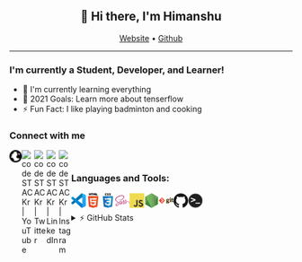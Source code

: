 <h2 align="center">👋 Hi there, I'm Himanshu </h2>

<p align="center">
	<a href="http://fschatbot.github.io/">Website</a> •
	<a href="https://github.com/fschatbot">Github</a>
</p>

---

### I'm currently a Student, Developer, and Learner!
- 🌱 I'm currently learning everything 
- 🥅 2021 Goals: Learn more about tenserflow
- ⚡ Fun Fact: I like playing badminton and cooking

### Connect with me

[<img align="left" alt="codeSTACKr.com" width="22px" src="https://raw.githubusercontent.com/iconic/open-iconic/master/svg/globe.svg" />][website]
[<img align="left" alt="codeSTACKr | YouTube" width="22px" src="https://cdn.jsdelivr.net/npm/simple-icons@v3/icons/youtube.svg" />][youtube]
[<img align="left" alt="codeSTACKr | Twitter" width="22px" src="https://cdn.jsdelivr.net/npm/simple-icons@v3/icons/twitter.svg" />][twitter]
[<img align="left" alt="codeSTACKr | LinkedIn" width="22px" src="https://cdn.jsdelivr.net/npm/simple-icons@v3/icons/linkedin.svg" />][linkedin]
[<img align="left" alt="codeSTACKr | Instagram" width="22px" src="https://cdn.jsdelivr.net/npm/simple-icons@v3/icons/discord.svg" />][discord]

<br />


### Languages and Tools:

<img align="left" alt="Visual Studio Code" width="26px" src="https://raw.githubusercontent.com/github/explore/80688e429a7d4ef2fca1e82350fe8e3517d3494d/topics/visual-studio-code/visual-studio-code.png" />
<img align="left" alt="HTML5" width="26px" src="https://raw.githubusercontent.com/github/explore/80688e429a7d4ef2fca1e82350fe8e3517d3494d/topics/html/html.png" />
<img align="left" alt="CSS3" width="26px" src="https://raw.githubusercontent.com/github/explore/80688e429a7d4ef2fca1e82350fe8e3517d3494d/topics/css/css.png" />
<img align="left" alt="Sass" width="26px" src="https://raw.githubusercontent.com/github/explore/80688e429a7d4ef2fca1e82350fe8e3517d3494d/topics/sass/sass.png" />
<img align="left" alt="JavaScript" width="26px" src="https://raw.githubusercontent.com/github/explore/80688e429a7d4ef2fca1e82350fe8e3517d3494d/topics/javascript/javascript.png" />

[<img align="left" alt="Node.js" width="26px" src="https://raw.githubusercontent.com/github/explore/80688e429a7d4ef2fca1e82350fe8e3517d3494d/topics/nodejs/nodejs.png" />][website]
[<img align="left" alt="Git" width="26px" src="https://raw.githubusercontent.com/github/explore/80688e429a7d4ef2fca1e82350fe8e3517d3494d/topics/git/git.png" />][github]
[<img align="left" alt="GitHub" width="26px" src="https://raw.githubusercontent.com/github/explore/78df643247d429f6cc873026c0622819ad797942/topics/github/github.png" />][github]
<img align="left" alt="Terminal" width="26px" src="https://raw.githubusercontent.com/github/explore/80688e429a7d4ef2fca1e82350fe8e3517d3494d/topics/terminal/terminal.png" />


<br />
<br />

<details>
  <summary>⚡ GitHub Stats</summary>
  <img alt="fschatbot's GitHub Stats" src="https://github-readme-stats.vercel.app/api?username=fschatbot&show_icons=true&theme=radical&count_private=true" />
  <img alt="fschatbot's favorite lanuages" src="https://github-readme-stats.vercel.app/api/top-langs/?username=fschatbot&langs_count=8&bg_color=30,e96443,904e95&title_color=fff&text_color=fff&count_private=true&border_color=2e4058&layout=compact" />
</details>

[website]: http://fschatbot.github.io/
[twitter]: https://twitter.com/Alpha_Wolf_80
[youtube]: https://www.youtube.com/channel/UCUJ_kiohlnpPYaCHjHWrPeQ
[discord]: https://discord.com/users/493775082389241859
[linkedin]: https://www.linkedin.com/in/alpha-wolf-104b1a222/
[github]: https://github.com/fschatbot/
